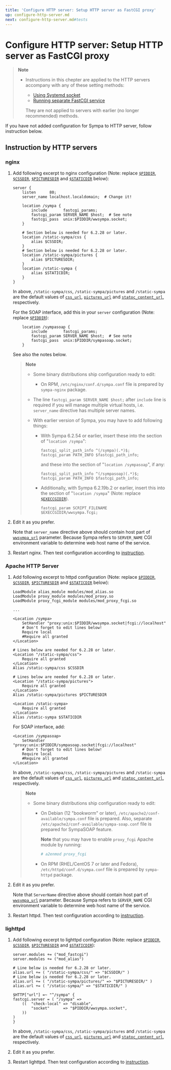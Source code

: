 ```yaml
---
title: 'Configure HTTP server: Setup HTTP server as FastCGI proxy'
up: configure-http-server.md
next: configure-http-server.md#tests
---
```


Configure HTTP server: Setup HTTP server as FastCGI proxy
=========================================================

> **Note**
>
>   * Instructions in this chepter are applied to the HTTP servers
>     accompany with any of these setting methods:
>
>       - [Using Systemd socket](configure-http-server-systemdsocket.md)
>       - [Running separate FastCGI service](configure-http-server-spawnfcgi.md)
>
>     They are not applied to servers with earlier (no longer recommended)
>     methods.

If you have not added configuration for Sympa to HTTP server, follow
instruction below.

Instruction by HTTP servers
---------------------------

### nginx

  1. Add following excerpt to nginx configuration (Note:
     replace [``$PIDDIR``](../layout.md#piddir),
     [``$CSSDIR``](../layout.md#cssdir),
     [``$PICTURESDIR``](../layout.md#picturesdir) and
     [``$STATICDIR``](../layout.md#staticdir) below):
     ``` code
     server {
         listen      80;
         server_name localhost.localdomain;  # Change it!

         location /sympa {
             include       fastcgi_params;
             fastcgi_param SERVER_NAME $host;  # See note
             fastcgi_pass  unix:$PIDDIR/wwsympa.socket;
         }

         # Section below is needed for 6.2.28 or later.
         location /static-sympa/css {
             alias $CSSDIR;
         }
         # Section below is needed for 6.2.28 or later.
         location /static-sympa/pictures {
             alias $PICTURESDIR;
         }
         location /static-sympa {
             alias $STATICDIR;
         }
     }
     ```
     In above, `/static-sympa/css`, `/static-sympa/pictures` and
     `/static-sympa` are the default values of
     [`css_url`](/gpldoc/man/sympa_config.5.html#css_url),
     [`pictures_url`](/gpldoc/man/sympa_config.5.html#pictures_url) and
     [`statoc_content_url`](/gpldoc/man/sympa_config.5.html#static_content_url),
     respectively.

     For the SOAP interface, add this in your ``server`` configuration (Note:
     replace [``$PIDDIR``](../layout.md#piddir)):
     ```code
         location /sympasoap {
             include       fastcgi_params;
             fastcgi_param SERVER_NAME $host;  # See note
             fastcgi_pass  unix:$PIDDIR/sympasoap.socket;
         }
     ```
     See also the notes below.

     > **Note**
     >
     >   * Some binary distributions ship configuration ready to edit:
     >
     >       - On RPM, ``/etc/nginx/conf.d/sympa.conf`` file is prepared by
     >         ``sympa-nginx`` package.
     >
     >   * The line `fastcgi_param SERVER_NAME $host;` after `include` line
     >     is required if you will manage multiple virtual hosts, i.e.
     >     `server_name` directive has multiple server names.
     >
     >   * With earlier version of Sympa, you may have to add following things:
     >
     >       - With Sympa 6.2.54 or earlier, insert these into the section of
     >         "`location /sympa`":
     >         ``` code
     >         fastcgi_split_path_info ^(/sympa)(.*)$;
     >         fastcgi_param PATH_INFO $fastcgi_path_info;
     >         ```
     >         and these into the section of "`location /sympasoap`", if any:
     >         ``` code
     >         fastcgi_split_path_info ^(/sympasoap)(.*)$;
     >         fastcgi_param PATH_INFO $fastcgi_path_info;
     >         ```
     >
     >       - Additionally, with Sympa 6.2.19b.2 or earlier, insert this
     >         into the section of "`location /sympa`" (Note:
     >         replace [``$EXECCGIDIR``](../layout.md#execcgidir)).
     >         ``` code
     >         fastcgi_param SCRIPT_FILENAME $EXECCGIDIR/wwsympa.fcgi;
     >         ```

  2. Edit it as you prefer.

     Note that ``server_name`` directive above should contain host part of
     [``wwsympa_url``](/gpldoc/man/sympa_config.5.html#wwsympa_url) parameter.
     Because
     Sympa refers to ``SERVER_NAME`` CGI environment variable to determine
     web host name of the service.

  3. Restart nginx.
     Then test configuration according to
     [instruction](configure-http-server.md#tests).

### Apache HTTP Server

  1. Add following excerpt to httpd configuration (Note:
     replace [``$PIDDIR``](../layout.md#piddir),
     [``$CSSDIR``](../layout.md#cssdir),
     [``$PICTURESDIR``](../layout.md#picturesdir) and
     [``$STATICDIR``](../layout.md#staticdir) below):
     ``` code
     LoadModule alias_module modules/mod_alias.so
     LoadModule proxy_module modules/mod_proxy.so
     LoadModule proxy_fcgi_module modules/mod_proxy_fcgi.so

     ...

     <Location /sympa>
         SetHandler "proxy:unix:$PIDDIR/wwsympa.socket|fcgi://localhost"
         # Don't forget to edit lines below!
         Require local
         #Require all granted
     </Location>

     # Lines below are needed for 6.2.28 or later.
     <Location "/static-sympa/css">
         Require all granted
     </Location>
     Alias /static-sympa/css $CSSDIR

     # Lines below are needed for 6.2.28 or later.
     <Location "/static-sympa/pictures">
         Require all granted
     </Location>
     Alias /static-sympa/pictures $PICTURESDIR

     <Location /static-sympa>
         Require all granted
     </Location>
     Alias /static-sympa $STATICDIR
     ```

     For SOAP interface, add:

     ```
     <Location /sympasoap>
         SetHandler "proxy:unix:$PIDDIR/sympasoap.socket|fcgi://localhost"
         # Don't forget to edit lines below!
         Require local
         #Require all granted
     </Location>
     ```
     In above, `/static-sympa/css`, `/static-sympa/pictures` and
     `/static-sympa` are the default values of
     [`css_url`](/gpldoc/man/sympa_config.5.html#css_url),
     [`pictures_url`](/gpldoc/man/sympa_config.5.html#pictures_url) and
     [`statoc_content_url`](/gpldoc/man/sympa_config.5.html#static_content_url),
     respectively.

     > **Note**
     >
     >   * Some binary distributions ship configuration ready to edit:
     >
     >       - On Debian (12 "bookworm" or later),
     >         ``/etc/apache2/conf-available/sympa.conf`` file is prepared.
     >         Also, separate ``/etc/apache2/conf-available/sympa-soap.conf``
     >         file is prepared for SympaSOAP feature.
     >
     >         **Note** that you may have to enable `proxy_fcgi` Apache module by
     >         running:
     >         ```bash
     >         # a2enmod proxy_fcgi
     >         ```
     >
     >       - On RPM (RHEL/CentOS 7 or later and Fedora),
     >         ``/etc/httpd/conf.d/sympa.conf``
     >         file is prepared by ``sympa-httpd`` package.

  2. Edit it as you prefer.

     Note that ``ServerName`` directive above should contain host part of
     [``wwsympa_url``](/gpldoc/man/sympa_config.5.html#wwsympa_url) parameter.
     Because
     Sympa refers to ``SERVER_NAME`` CGI environment variable to determine
     web host name of the service.

  3. Restart httpd.
     Then test configuration according to
     [instruction](configure-http-server.md#tests).

### lighttpd

  1. Add following excerpt to lighttpd configuration (Note:
     replace [``$PIDDIR``](../layout.md#piddir),
     [``$CSSDIR``](../layout.md#cssdir),
     [``$PICTURESDIR``](../layout.md#picturesdir) and
     [``$STATICDIR``](../layout.md#staticdir)):
     ```
     server.modules += ("mod_fastcgi")
     server.modules += ("mod_alias")

     # Line below is needed for 6.2.28 or later.
     alias.url += ( "/static-sympa/css/" => "$CSSDIR/" )
     # Line below is needed for 6.2.28 or later.
     alias.url += ( "/static-sympa/pictures/" => "$PICTURESDIR/" )
     alias.url += ( "/static-sympa/" => "$STATICDIR/" )

     $HTTP["url"] =~ "^/sympa" {
     fastcgi.server = ( "/sympa" =>
         ((  "check-local" => "disable",
             "socket"      => "$PIDDIR/wwsympa.socket",
         ))
     )
     }
     ```
     In above, `/static-sympa/css`, `/static-sympa/pictures` and
     `/static-sympa` are the default values of
     [`css_url`](/gpldoc/man/sympa_config.5.html#css_url),
     [`pictures_url`](/gpldoc/man/sympa_config.5.html#pictures_url) and
     [`statoc_content_url`](/gpldoc/man/sympa_config.5.html#static_content_url),
     respectively.

  2. Edit it as you prefer.

  3. Restart lighttpd.
     Then test configuration according to
     [instruction](configure-http-server.md#tests).

